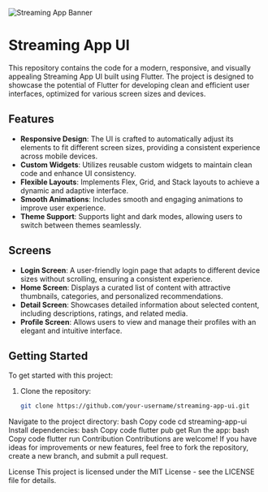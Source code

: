 ![Streaming App Banner](banner.png)

# Streaming App UI

This repository contains the code for a modern, responsive, and visually appealing Streaming App UI built using Flutter. The project is designed to showcase the potential of Flutter for developing clean and efficient user interfaces, optimized for various screen sizes and devices.

## Features

- **Responsive Design**: The UI is crafted to automatically adjust its elements to fit different screen sizes, providing a consistent experience across mobile devices.
- **Custom Widgets**: Utilizes reusable custom widgets to maintain clean code and enhance UI consistency.
- **Flexible Layouts**: Implements Flex, Grid, and Stack layouts to achieve a dynamic and adaptive interface.
- **Smooth Animations**: Includes smooth and engaging animations to improve user experience.
- **Theme Support**: Supports light and dark modes, allowing users to switch between themes seamlessly.

## Screens

- **Login Screen**: A user-friendly login page that adapts to different device sizes without scrolling, ensuring a consistent experience.
- **Home Screen**: Displays a curated list of content with attractive thumbnails, categories, and personalized recommendations.
- **Detail Screen**: Showcases detailed information about selected content, including descriptions, ratings, and related media.
- **Profile Screen**: Allows users to view and manage their profiles with an elegant and intuitive interface.

## Getting Started

To get started with this project:

1. Clone the repository:
   ```bash
   git clone https://github.com/your-username/streaming-app-ui.git
Navigate to the project directory:
bash
Copy code
cd streaming-app-ui
Install dependencies:
bash
Copy code
flutter pub get
Run the app:
bash
Copy code
flutter run
Contribution
Contributions are welcome! If you have ideas for improvements or new features, feel free to fork the repository, create a new branch, and submit a pull request.

License
This project is licensed under the MIT License - see the LICENSE file for details.
